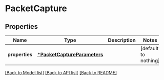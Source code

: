 # PacketCapture


## Properties
Name | Type | Description | Notes
------------ | ------------- | ------------- | -------------
**properties** | [***PacketCaptureParameters**](PacketCaptureParameters.md) |  | [default to nothing]


[[Back to Model list]](../README.md#models) [[Back to API list]](../README.md#api-endpoints) [[Back to README]](../README.md)


